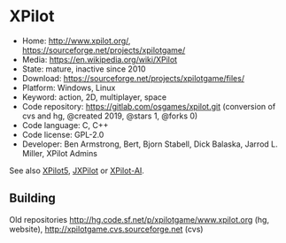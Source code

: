 # XPilot

- Home: http://www.xpilot.org/, https://sourceforge.net/projects/xpilotgame/
- Media: https://en.wikipedia.org/wiki/XPilot
- State: mature, inactive since 2010
- Download: https://sourceforge.net/projects/xpilotgame/files/
- Platform: Windows, Linux
- Keyword: action, 2D, multiplayer, space
- Code repository: https://gitlab.com/osgames/xpilot.git (conversion of cvs and hg, @created 2019, @stars 1, @forks 0)
- Code language: C, C++
- Code license: GPL-2.0
- Developer: Ben Armstrong, Bert, Bjorn Stabell, Dick Balaska, Jarrod L. Miller, XPilot Admins

See also [XPilot5](https://www.buckosoft.com/xpilot/xpilot5/), [JXPilot](https://sourceforge.net/projects/jxpilot/) or [XPilot-AI](http://xpilot-ai.org/).

## Building

Old repositories http://hg.code.sf.net/p/xpilotgame/www.xpilot.org (hg, website), http://xpilotgame.cvs.sourceforge.net (cvs)